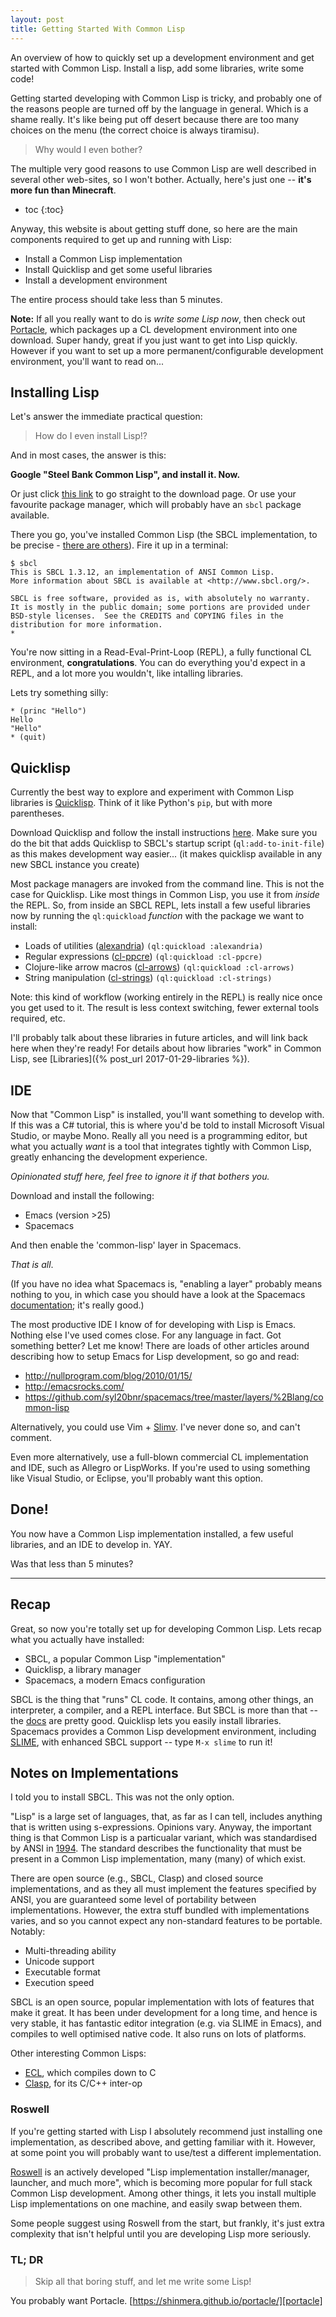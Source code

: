 ```yaml
---
layout: post
title: Getting Started With Common Lisp
---
```


An overview of how to quickly set up a development environment and get started
with Common Lisp. Install a lisp, add some libraries, write some code!

Getting started developing with Common Lisp is tricky, and probably one of the
reasons people are turned off by the language in general. Which is a shame
really. It's like being put off desert because there are too many choices on the
menu (the correct choice is always tiramisu).

> Why would I even bother?

The multiple very good reasons to use Common Lisp are well described in several
other web-sites, so I won't bother. Actually, here's just one -- **it's more fun
than Minecraft**.

* toc
{:toc}

Anyway, this website is about getting stuff done, so here are the main
components required to get up and running with Lisp:

- Install a Common Lisp implementation
- Install Quicklisp and get some useful libraries
- Install a development environment

The entire process should take less than 5 minutes.

**Note:** If all you really want to do is *write some Lisp now*, then check
out [Portacle][portacle], which packages up a CL development environment into
one download. Super handy, great if you just want to get into Lisp quickly.
However if you want to set up a more permanent/configurable development
environment, you'll want to read on...


## Installing Lisp

Let's answer the immediate practical question:

> How do I even install Lisp!?

And in most cases, the answer is this:

**Google "Steel Bank Common Lisp", and install it. Now.**

Or just click [this link](http://www.sbcl.org/platform-table.html) to go
straight to the download page. Or use your favourite package manager, which will
probably have an `sbcl` package available.

There you go, you've installed Common Lisp (the SBCL implementation, to be
precise - [there are others](#notes-on-implementations)). Fire it up in a
terminal:

```
$ sbcl
This is SBCL 1.3.12, an implementation of ANSI Common Lisp.
More information about SBCL is available at <http://www.sbcl.org/>.

SBCL is free software, provided as is, with absolutely no warranty.
It is mostly in the public domain; some portions are provided under
BSD-style licenses.  See the CREDITS and COPYING files in the
distribution for more information.
*
```

You're now sitting in a Read-Eval-Print-Loop (REPL), a fully functional CL
environment, **congratulations**. You can do everything you'd expect in a REPL,
and a lot more you wouldn't, like intalling libraries.

Lets try something silly:

~~~ common_lisp
* (princ "Hello")
Hello
"Hello"
* (quit)
~~~


## Quicklisp

Currently the best way to explore and experiment with Common Lisp libraries is
[Quicklisp][ql-main]. Think of it like Python's `pip`, but with more parentheses.

Download Quicklisp and follow the install instructions [here][ql-inst]. Make
sure you do the bit that adds Quicklisp to SBCL's startup script
(`ql:add-to-init-file`) as this makes development way easier... (it makes
quicklisp available in any new SBCL instance you create)

Most package managers are invoked from the command line. This is not the case
for Quicklisp. Like most things in Common Lisp, you use it from *inside* the
REPL. So, from inside an SBCL REPL, lets install a few useful libraries now by
running the `ql:quickload` *function* with the package we want to install:

- Loads of utilities ([alexandria][alex]) `(ql:quickload :alexandria)`
- Regular expressions ([cl-ppcre][ppcre]) `(ql:quickload :cl-ppcre)`
- Clojure-like arrow macros ([cl-arrows][arrows]) `(ql:quickload :cl-arrows)`
- String manipulation ([cl-strings][strings]) `(ql:quickload :cl-strings)`

Note: this kind of workflow (working entirely in the REPL) is really nice once
you get used to it. The result is less context switching, fewer external tools
required, etc.

I'll probably talk about these libraries in future articles, and will link back
here when they're ready! For details about how libraries "work" in Common Lisp,
see [Libraries]({% post_url 2017-01-29-libraries %}).

[ql-inst]: https://www.quicklisp.org/beta/#installation
[ql-main]: https://www.quicklisp.org/beta/
[alex]: https://common-lisp.net/project/alexandria/
[ppcre]: http://weitz.de/cl-ppcre/
[arrows]: https://github.com/nightfly19/cl-arrows
[strings]: https://github.com/diogoalexandrefranco/cl-strings


## IDE

Now that "Common Lisp" is installed, you'll want something to develop with. If
this was a C# tutorial, this is where you'd be told to install Microsoft Visual
Studio, or maybe Mono. Really all you need is a programming editor, but what you
actually *want* is a tool that integrates tightly with Common Lisp, greatly
enhancing the development experience.

*Opinionated stuff here, feel free to ignore it if that bothers you.*

Download and install the following:
- Emacs (version >25)
- Spacemacs

And then enable the 'common-lisp' layer in Spacemacs.

_That is all_.

(If you have no idea what Spacemacs is, "enabling a layer" probably means
nothing to you, in which case you should have a look at the
Spacemacs [documentation][spacemacs-doc]; it's really good.)

The most productive IDE I know of for developing with Lisp is Emacs. Nothing
else I've used comes close. For any language in fact. Got something better? Let
me know! There are loads of other articles around describing how to setup Emacs
for Lisp development, so go and read:

- <http://nullprogram.com/blog/2010/01/15/>
- <http://emacsrocks.com/>
- <https://github.com/syl20bnr/spacemacs/tree/master/layers/%2Blang/common-lisp>

Alternatively, you could use Vim + [Slimv](https://github.com/kovisoft/slimv).
I've never done so, and can't comment.

Even more alternatively, use a full-blown commercial CL implementation and IDE,
such as Allegro or LispWorks. If you're used to using something like Visual
Studio, or Eclipse, you'll probably want this option.

[spacemacs-doc]: http://spacemacs.org/doc/QUICK_START


## Done!

You now have a Common Lisp implementation installed, a few useful libraries, and
an IDE to develop in. YAY.

Was that less than 5 minutes?

---

## Recap

Great, so now you're totally set up for developing Common Lisp. Lets recap what
you actually have installed:

- SBCL, a popular Common Lisp "implementation"
- Quicklisp, a library manager
- Spacemacs, a modern Emacs configuration

SBCL is the thing that "runs" CL code. It contains, among other things, an
interpreter, a compiler, and a REPL interface. But SBCL is more than that --
the [docs][sbcl-docs] are pretty good. Quicklisp lets you easily install
libraries. Spacemacs provides a Common Lisp development environment,
including [SLIME][slime], with enhanced SBCL support -- type `M-x slime` to run
it!


[sbcl-docs]: http://www.sbcl.org/manual/index.html
[slime]: https://common-lisp.net/project/slime/


## Notes on Implementations

I told you to install SBCL. This was not the only option.

"Lisp" is a large set of languages, that, as far as I can tell, includes
anything that is written using s-expressions. Opinions vary. Anyway, the
important thing is that Common Lisp is a particualar variant, which was
standardised by ANSI in [1994][cl-ansi]. The standard describes the
functionality that must be present in a Common Lisp implementation, many (many)
of which exist.

There are open source (e.g., SBCL, Clasp) and closed source implementations, and
as they all must implement the features specified by ANSI, you are guaranteed
some level of portability between implementations. However, the extra stuff
bundled with implementations varies, and so you cannot expect any non-standard
features to be portable. Notably:

- Multi-threading ability
- Unicode support
- Executable format
- Execution speed

SBCL is an open source, popular implementation with lots of features that make
it great. It has been under development for a long time, and hence is very
stable, it has fantastic editor integration (e.g. via SLIME in Emacs), and
compiles to well optimised native code. It also runs on lots of platforms.

Other interesting Common Lisps:

- [ECL](https://common-lisp.net/project/ecl/), which compiles down to C
- [Clasp](https://github.com/drmeister/clasp), for its C/C++ inter-op

[cl-ansi]: https://standards.incits.org/apps/group_public/project/details.php?project_id=1012

### Roswell

If you're getting started with Lisp I absolutely recommend just installing one
implementation, as described above, and getting familiar with it. However, at
some point you will probably want to use/test a different implementation.

[Roswell](https://github.com/roswell/roswell) is an actively developed "Lisp
implementation installer/manager, launcher, and much more", which is becoming
more popular for full stack Common Lisp development. Among other things, it lets
you install multiple Lisp implementations on one machine, and easily swap
between them.

Some people suggest using Roswell from the start, but frankly, it's just extra
complexity that isn't helpful until you are developing Lisp more seriously.


### TL; DR

> Skip all that boring stuff, and let me write some Lisp!

You probably want Portacle. [https://shinmera.github.io/portacle/][portacle]

[portacle]: https://shinmera.github.io/portacle/

